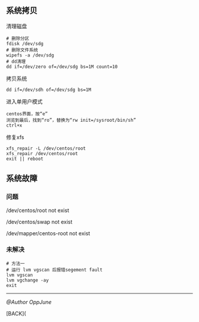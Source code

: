 ## 系统拷贝

清理磁盘

```shell
# 删除分区
fdisk /dev/sdg
# 删除文件系统
wipefs -a /dev/sdg
# dd清理
dd if=/dev/zero of=/dev/sdg bs=1M count=10
```

拷贝系统

```shell
dd if=/dev/sdh of=/dev/sdg bs=1M
```

进入单用户模式

```shell
centos界面，按“e”
浏览到最后，找到“ro”，替换为“rw init=/sysroot/bin/sh”
ctrl+x
```

修复xfs

```shell
xfs_repair -L /dev/centos/root
xfs_repair /dev/centos/root
exit || reboot
```



## 系统故障

### 问题

/dev/centos/root not exist

/dev/centos/swap not exist

/dev/mapper/centos-root not exist

### 未解决

```shell
# 方法一
# 运行 lvm vgscan 后报错segement fault
lvm vgscan
lvm vgchange -ay 
exit
```





------

*@Author OppJune*

[BACK](